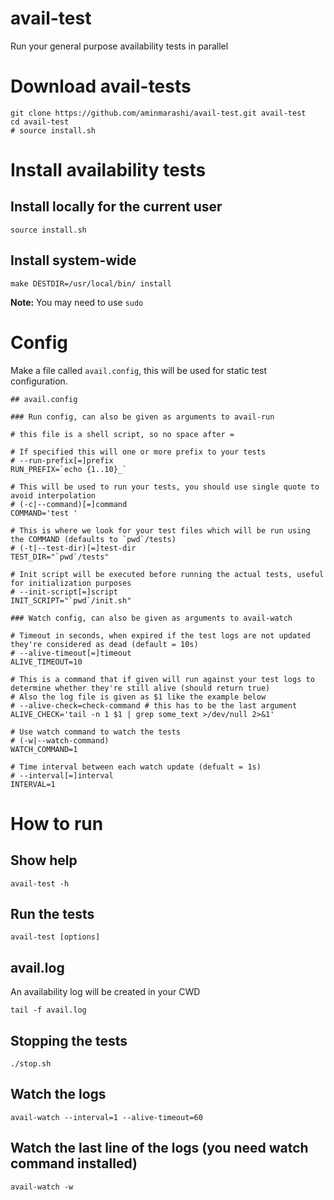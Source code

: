 # avail-test
Run your general purpose availability tests in parallel

# Download avail-tests

```
git clone https://github.com/aminmarashi/avail-test.git avail-test
cd avail-test
# source install.sh
```

# Install availability tests

## Install locally for the current user

```
source install.sh
```

## Install system-wide

```
make DESTDIR=/usr/local/bin/ install
```

**Note:** You may need to use `sudo`

# Config

Make a file called `avail.config`, this will be used for static test configuration.

```
## avail.config

### Run config, can also be given as arguments to avail-run

# this file is a shell script, so no space after =

# If specified this will one or more prefix to your tests
# --run-prefix[=]prefix
RUN_PREFIX=`echo {1..10}_`

# This will be used to run your tests, you should use single quote to avoid interpolation
# (-c|--command)[=]command
COMMAND='test '

# This is where we look for your test files which will be run using the COMMAND (defaults to `pwd`/tests)
# (-t|--test-dir)[=]test-dir
TEST_DIR="`pwd`/tests"

# Init script will be executed before running the actual tests, useful for initialization purposes
# --init-script[=]script
INIT_SCRIPT="`pwd`/init.sh"

### Watch config, can also be given as arguments to avail-watch

# Timeout in seconds, when expired if the test logs are not updated they're considered as dead (default = 10s)
# --alive-timeout[=]timeout
ALIVE_TIMEOUT=10

# This is a command that if given will run against your test logs to determine whether they're still alive (should return true)
# Also the log file is given as $1 like the example below
# --alive-check=check-command # this has to be the last argument 
ALIVE_CHECK='tail -n 1 $1 | grep some_text >/dev/null 2>&1'

# Use watch command to watch the tests
# (-w|--watch-command)
WATCH_COMMAND=1

# Time interval between each watch update (defualt = 1s)
# --interval[=]interval
INTERVAL=1
```

# How to run

## Show help

```
avail-test -h
```

## Run the tests

```
avail-test [options]
```

## avail.log

An availability log will be created in your CWD

```
tail -f avail.log
```

## Stopping the tests

```
./stop.sh
```

## Watch the logs

```
avail-watch --interval=1 --alive-timeout=60
```

## Watch the last line of the logs (you need watch command installed)

```
avail-watch -w
```
